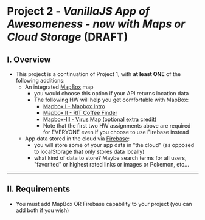 # Project 2 - *VanillaJS App of Awesomeness - now with Maps or Cloud Storage* (DRAFT)

## I. Overview
- This project is a continuation of Project 1, with **at least ONE** of the following additions:
  - An integrated [MapBox](https://www.mapbox.com/) map
    - you would choose this option if your API returns location data
    - The following HW will help you get comfortable with MapBox:
      - [Mapbox I - Mapbox Intro](https://github.com/tonethar/IGME-330-Master/blob/master/notes/HW-mapbox-1.md)
      - [Mapbox II - RIT Coffee Finder](https://github.com/tonethar/IGME-330-Master/blob/master/notes/HW-mapbox-2.md)
      - [Mapbox-III - Virus Map (optional extra credit)](https://github.com/tonethar/IGME-330-Master/blob/master/notes/HW-mapbox-3.md)
      - Note that the first two HW assignments above are required for EVERYONE even if you choose to use Firebase instead
  - App data stored in the cloud via [Firebase](https://firebase.google.com/docs/web/setup):
    - you will store some of your app data in "the cloud" (as opposed to localStorage that only stores data locally)
    - what kind of data to store? Maybe search terms for all users, "favorited" or highest rated links or images or Pokemon, etc...

<hr>

## II. Requirements
- You must add MapBox OR Firebase capability to your project (you can add both if you wish)
